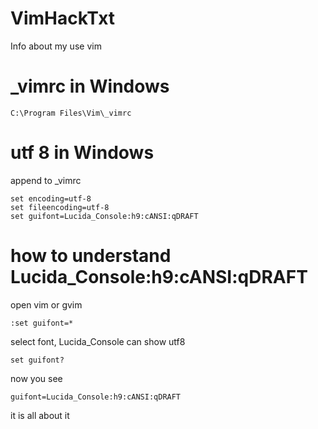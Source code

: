 # VimHackTxt
Info about my use vim
# _vimrc in Windows
```
C:\Program Files\Vim\_vimrc
```
# utf 8 in Windows
append to _vimrc 
```
set encoding=utf-8
set fileencoding=utf-8
set guifont=Lucida_Console:h9:cANSI:qDRAFT
```
# how to understand Lucida_Console:h9:cANSI:qDRAFT
open vim or gvim
```
:set guifont=*
```
select font, Lucida_Console can show utf8
```
set guifont?
```
now you see
```
guifont=Lucida_Console:h9:cANSI:qDRAFT
```
it is all about it
